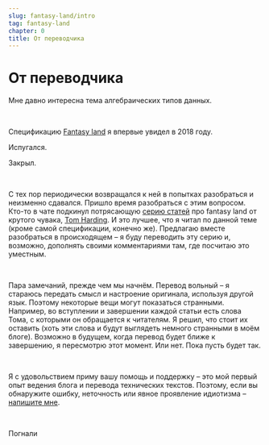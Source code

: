 ```yaml
---
slug: fantasy-land/intro
tag: fantasy-land
chapter: 0
title: От переводчика
---
```


# От переводчика

Мне давно интересна тема алгебраических типов данных.

<br/>

Спецификацию [Fantasy land](https://github.com/fantasyland/fantasy-land) я впервые увидел в 2018 году.

Испугался.

Закрыл.

<br/>

С тех пор периодически возвращался к ней в попытках разобраться и неизменно сдавался. Пришло время разобраться с этим вопросом. Кто-то в чате подкинул потрясающую [серию статей](http://www.tomharding.me/fantasy-land/) про fantasy land от крутого чувака, [Tom Harding](https://twitter.com/am_i_tom). И это лучшее, что я читал по данной теме (кроме самой спецификации, конечно же). Предлагаю вместе разобраться в происходящем – я буду переводить эту серию и, возможно, дополнять своими комментариями там, где посчитаю это уместным.

<br/>

Пара замечаний, прежде чем мы начнём. Перевод вольный – я стараюсь передать смысл и настроение оригинала, используя другой язык. Поэтому некоторые вещи могут показаться странными. Например, во вступлении и завершении каждой статьи есть слова Тома, с которыми он обращается к читателям. Я решил, что стоит их оставить (хоть эти слова и будут выглядеть немного странными в моём блоге). Возможно в будущем, когда перевод будет ближе к завершению, я пересмотрю этот момент. Или нет. Пока пусть будет так.

<br/>

Я с удовольствием приму вашу помощь и поддержку – это мой первый опыт ведения блога и перевода технических текстов. Поэтому, если вы обнаружите ошибку, неточность или явное проявление идиотизма – [напишите мне](https://github.com/meff34/kekpek.dev/issues/new?assignees=meff34&labels=translation-mistake&template=-----------------.md&title=).

<br/>

Погнали
